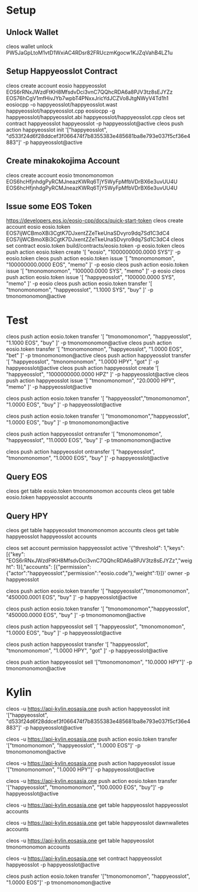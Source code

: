 # Setup

## Unlock Wallet
cleos wallet unlock
PW5JaGpLtoM1vtD1WxiAC4RDsr82FRUczmKgocw1KJZqVahB4LZ1u

## Setup Happyeosslot Contract
cleos create account eosio happyeosslot EOS6rRNxJWzdFtKH8MfsdvDci3vnC7QQhcRDA6a8PJV3tz8sEJYZz EOS76hCgV1mfHivJYb7wpbT4PNxxJricYdJCZVo8JtgNWyV4Td1h1
eosiocpp -o happyeosslot/happyeosslot.wast happyeosslot/happyeosslot.cpp
eosiocpp -g happyeosslot/happyeosslot.abi happyeosslot/happyeosslot.cpp
cleos set contract happyeosslot happyeosslot -p happyeosslot@active
cleos push action happyeosslot init '["happyeosslot", "d533f24d6f28ddcef3f066474f7b8355383e485681ba8e793e037f5cf36e4883"]' -p happyeosslot@active

## Create minakokojima Account
cleos create account eosio tmonomonomon EOS6hcHfjnhdgPyRCMJneazKWRq6TjY5WyFpMfbVDrBX6e3uvUU4U EOS6hcHfjnhdgPyRCMJneazKWRq6TjY5WyFpMfbVDrBX6e3uvUU4U

## Issue some EOS Token
https://developers.eos.io/eosio-cpp/docs/quick-start-token
cleos create account eosio eosio.token EOS7ijWCBmoXBi3CgtK7DJxentZZeTkeUnaSDvyro9dq7Sd1C3dC4 EOS7ijWCBmoXBi3CgtK7DJxentZZeTkeUnaSDvyro9dq7Sd1C3dC4
cleos set contract eosio.token build/contracts/eosio.token -p eosio.token
cleos push action eosio.token create '[ "eosio", "1000000000.0000 SYS"]' -p eosio.token
cleos push action eosio.token issue '[ "tmonomonomon", "100000000.0000 EOS", "memo" ]' -p eosio
cleos push action eosio.token issue '[ "tmonomonomon", "100000.0000 SYS", "memo" ]' -p eosio
cleos push action eosio.token issue '[ "happyeosslot", "100000.0000 SYS", "memo" ]' -p eosio
cleos push action eosio.token transfer '[ "tmonomonomon", "happyeosslot", "1.1000 SYS", "buy" ]' -p tmonomonomon@active

# Test
cleos push action eosio.token transfer '[ "tmonomonomon", "happyeosslot", "1.1000 EOS", "buy" ]' -p tmonomonomon@active
cleos push action eosio.token transfer '[ "tmonomonomon", "happyeosslot", "1.0000 EOS", "bet" ]' -p tmonomonomon@active
cleos push action happyeosslot transfer '[ "happyeosslot", "tmonomonomon", "1.0000 HPY", "got" ]' -p happyeosslot@active
cleos push action happyeosslot create '[ "happyeosslot", "1000000000.0000 HPZ" ]' -p happyeosslot@active
cleos push action happyeosslot issue '[ "tmonomonomon", "20.0000 HPY", "memo" ]' -p happyeosslot@active

cleos push action eosio.token transfer '[ "happyeosslot","tmonomonomon", "1.0000 EOS", "buy" ]' -p happyeosslot@active

cleos push action eosio.token transfer '[ "tmonomonomon","happyeosslot", "1.0000 EOS", "buy" ]' -p tmonomonomon@active

cleos push action happyeosslot ontransfer '[ "tmonomonomon", "happyeosslot", "11.0000 EOS", "buy" ]' -p tmonomonomon@active

cleos push action happyeosslot ontransfer '[ "happyeosslot", "tmonomonomon", "1.0000 EOS", "buy" ]' -p happyeosslot@active

## Query EOS
cleos get table eosio.token tmonomonomon accounts
cleos get table eosio.token happyeosslot accounts

## Query HPY
cleos get table happyeosslot tmonomonomon accounts
cleos get table happyeosslot happyeosslot accounts



cleos set account permission happyeosslot active '{"threshold": 1,"keys": [{"key": "EOS6rRNxJWzdFtKH8MfsdvDci3vnC7QQhcRDA6a8PJV3tz8sEJYZz","weight": 1}],"accounts": [{"permission":{"actor":"happyeosslot","permission":"eosio.code"},"weight":1}]}' owner -p happyeosslot

cleos push action eosio.token transfer '[ "happyeosslot","tmonomonomon", "450000.0001 EOS", "buy" ]' -p happyeosslot@active

cleos push action eosio.token transfer '[ "tmonomonomon","happyeosslot", "450000.0000 EOS", "buy" ]' -p tmonomonomon@active

cleos push action happyeosslot sell '[ "happyeosslot", "tmonomonomon", "1.0000 EOS", "buy" ]' -p happyeosslot@active

cleos push action happyeosslot transfer '[ "happyeosslot", "tmonomonomon", "1.0000 HPY", "got" ]' -p happyeosslot@active

cleos push action happyeosslot sell '["tmonomonomon", "10.0000 HPY"]' -p tmonomonomon@active



# Kylin

cleos  -u https://api-kylin.eosasia.one push action happyeosslot init '["happyeosslot", "d533f24d6f28ddcef3f066474f7b8355383e485681ba8e793e037f5cf36e4883"]' -p happyeosslot@active

cleos -u https://api-kylin.eosasia.one push action eosio.token transfer '["tmonomonomon", "happyeosslot", "1.0000 EOS"]' -p tmonomonomon@active

cleos -u https://api-kylin.eosasia.one push action happyeosslot issue '["tmonomonomon", "1.0000 HPY"]' -p happyeosslot@active

cleos -u https://api-kylin.eosasia.one push action eosio.token transfer '["happyeosslot", "tmonomonomon", "100.0000 EOS", "buy"]' -p happyeosslot@active


cleos -u https://api-kylin.eosasia.one get table happyeosslot happyeosslot accounts

cleos -u https://api-kylin.eosasia.one get table happyeosslot dawnwalletes  accounts

cleos -u https://api-kylin.eosasia.one get table happyeosslot tmonomonomon accounts

cleos -u https://api-kylin.eosasia.one set contract happyeosslot happyeosslot -p happyeosslot@active



cleos push action eosio.token transfer '["tmonomonomon", "happyeosslot", "1.0000 EOS"]' -p tmonomonomon@active